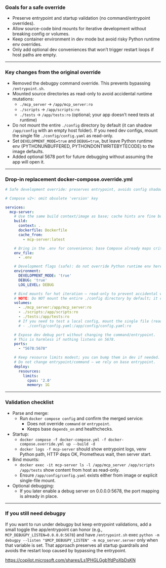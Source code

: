 ### Goals for a safe override

- Preserve entrypoint and startup validation (no command/entrypoint overrides).
- Allow source-code bind mounts for iterative development without breaking config or volumes.
- Keep container environment in dev mode but avoid risky Python runtime env overrides.
- Only add optional dev conveniences that won’t trigger restart loops if host paths are empty.

---

### Key changes from the original override

- Removed the debugpy command override. This prevents bypassing `/entrypoint.sh`.
- Mounted source directories as read-only to avoid accidental runtime mutations:
  - `./mcp_server` → `/app/mcp_server:ro`
  - `./scripts` → `/app/scripts:ro`
  - `./tests` → `/app/tests:ro` (optional; your app doesn’t need tests at runtime)
- Do not mount the entire `./config` directory by default (it can shadow `/app/config` with an empty host folder). If you need dev configs, mount the single file `./config/config.yaml` as read-only.
- Set `DEVELOPMENT_MODE=true` and `DEBUG=true`, but leave Python runtime env (PYTHONUNBUFFERED, PYTHONDONTWRITEBYTECODE) to the image defaults.
- Added optional 5678 port for future debugging without assuming the app will open it.

---

### Drop-in replacement docker-compose.override.yml

```yaml
# Safe development override: preserves entrypoint, avoids config shadowing, and uses read-only bind mounts.

# Compose v2+: omit obsolete 'version' key

services:
  mcp-server:
    # Use the same build context/image as base; cache hints are fine but not required here.
    build:
      context: .
      dockerfile: Dockerfile
      cache_from:
        - mcp-server:latest

    # Bring in the .env for convenience; base Compose already maps critical vars via `environment`.
    env_file:
      - .env

    # Development flags (safe): do not override Python runtime env here.
    environment:
      DEVELOPMENT_MODE: 'true'
      DEBUG: 'true'
      LOG_LEVEL: DEBUG

    # Bind mounts for hot iteration — read-only to prevent accidental writes.
    # NOTE: Do NOT mount the entire ./config directory by default; it can hide baked configs.
    volumes:
      - ./mcp_server:/app/mcp_server:ro
      - ./scripts:/app/scripts:ro
      - ./tests:/app/tests:ro
      # If you need to test a local config, mount the single file (read-only):
      # - ./config/config.yaml:/app/config/config.yaml:ro

    # Expose dev debug port without changing the command/entrypoint.
    # This is harmless if nothing listens on 5678.
    ports:
      - "5678:5678"

    # Keep resource limits modest; you can bump them in dev if needed.
    # Do not change entrypoint/command — we rely on base entrypoint.
    deploy:
      resources:
        limits:
          cpus: '2.0'
          memory: 1G
```

---

### Validation checklist

- Parse and merge:
  - Run `docker compose config` and confirm the merged service:
    - Does not override `command` or `entrypoint`.
    - Keeps base `depends_on` and healthchecks.
- Startup:
  - `docker compose -f docker-compose.yml -f docker-compose.override.yml up --build -d`
  - `docker logs -f mcp-server` should show entrypoint logs, venv Python path, HTTP deps OK, Prometheus wait, then server start.
- Bind mounts:
  - `docker exec -it mcp-server ls -l /app/mcp_server /app/scripts /app/tests` show content from host as read-only.
  - Ensure `/app/config/config.yaml` exists either from image or explicit single-file mount.
- Optional debugging:
  - If you later enable a debug server on 0.0.0.0:5678, the port mapping is already in place.

---

### If you still need debugpy

If you want to run under debugpy but keep entrypoint validations, add a small toggle the app/entrypoint can honor (e.g., `MCP_DEBUGPY_LISTEN=0.0.0.0:5678`) and have `/entrypoint.sh` exec `python -m debugpy --listen "$MCP_DEBUGPY_LISTEN" -m mcp_server.server` only when that variable is set. That approach preserves all startup guardrails and avoids the restart loop caused by bypassing the entrypoint.

https://copilot.microsoft.com/shares/Ls1PHGLGgb1fdPoXbDsKN
